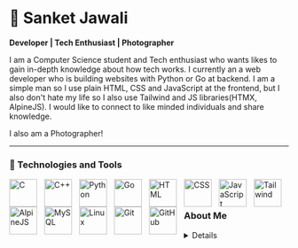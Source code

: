 
# &#128640; Sanket Jawali
**Developer | Tech Enthusiast | Photographer**

I am a Computer Science student and Tech enthusiast who wants likes to gain in-depth knowledge about how tech works. I currently an a web developer who is building websites with Python or Go at backend. I am a simple man so I use plain HTML, CSS and JavaScript at the frontend, but I also don't hate my life so I also use Tailwind and JS libraries(HTMX, AlpineJS). I would like to connect to like minded individuals and share knowledge.

I also am a Photographer!

---
### &#129520; Technologies and Tools
<img alt="C" align="left" height="50px" style="padding-right: 10px;" src="https://cdn.jsdelivr.net/gh/devicons/devicon@latest/icons/c/c-original.svg" />
<img alt="C++" align="left" height="50px" style="padding-right: 10px;" src="https://cdn.jsdelivr.net/gh/devicons/devicon@latest/icons/cplusplus/cplusplus-original.svg" />
<img alt="Python" align="left" height="50px" style="padding-right: 10px;" src="https://cdn.jsdelivr.net/gh/devicons/devicon@latest/icons/python/python-original.svg" />
<img alt="Go" align="left" height="50px" style="padding-right: 10px;" src="https://cdn.jsdelivr.net/gh/devicons/devicon@latest/icons/go/go-original.svg" />
<img alt="HTML" align="left" height="50px" style="padding-right: 10px;" src="https://cdn.jsdelivr.net/gh/devicons/devicon@latest/icons/html5/html5-original.svg" />
<img alt="CSS" align="left" height="50px" style="padding-right: 10px;" src="https://cdn.jsdelivr.net/gh/devicons/devicon@latest/icons/css3/css3-original.svg" />
<img alt="JavaScript" align="left" height="50px" style="padding-right: 10px;" src="https://cdn.jsdelivr.net/gh/devicons/devicon@latest/icons/javascript/javascript-original.svg" />
<img alt="Tailwind" align="left" height="50px" style="padding-right: 10px;" src="https://cdn.jsdelivr.net/gh/devicons/devicon@latest/icons/tailwindcss/tailwindcss-original.svg" />
<img alt="AlpineJS" align="left" height="50px" style="padding-right: 10px;" src="https://cdn.jsdelivr.net/gh/devicons/devicon@latest/icons/alpinejs/alpinejs-original.svg" />
<img alt="MySQL" align="left" height="50px" style="padding-right: 10px;" src="https://cdn.jsdelivr.net/gh/devicons/devicon@latest/icons/mysql/mysql-original.svg" />
<img alt="Linux" align="left" height="50px" style="padding-right: 10px;" src="https://cdn.jsdelivr.net/gh/devicons/devicon@latest/icons/linux/linux-original.svg" />
<img alt="Git" align="left" height="50px" style="padding-right: 10px;" src="https://cdn.jsdelivr.net/gh/devicons/devicon@latest/icons/git/git-original.svg" />
<img alt="GitHub" align="left" height="50px" style="padding-right: 10px;" src="https://cdn.jsdelivr.net/gh/devicons/devicon@latest/icons/github/github-original.svg" />
<br>

#

### About Me
<details>
  Hello world! I am Sanket Jawali and I am a Tech Enthusiast who is persuing a degree in Computer Science. I have always been very interested in learning how tech works under the hood and on that journey I ended up learning how to code.
  I started learning to code when I was 15 Years old and have been coding ever since. And after I joined college I took Harvard University's CS50x, and it taught me how to be a problem solver, how to think like a programmer and basics of web development.
  I have built some small and large scale projects and am looking to get into Low Level Programming later on in my carrier. 
  If you read till here, thank you and do ping me on https://x.com/TinkerTaps or you can email me on the address mentioned above, and lets have a chat &#128513;.
</details>
